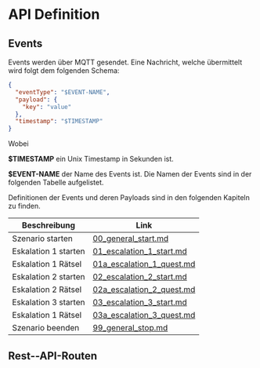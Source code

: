 # API Definition

## Events

Events werden über MQTT gesendet. Eine Nachricht, welche übermittelt wird folgt dem folgenden Schema:

```json
{
  "eventType": "$EVENT-NAME",
  "payload": {
    "key": "value"
  },
  "timestamp": "$TIMESTAMP"
}
```

Wobei

**$TIMESTAMP** ein Unix Timestamp in Sekunden ist.

**$EVENT-NAME** der Name des Events ist. Die Namen der Events sind in der folgenden Tabelle aufgelistet.

Definitionen der Events und deren Payloads sind in den folgenden Kapiteln zu finden.

| Beschreibung         | Link                                                            |
|----------------------|-----------------------------------------------------------------|
| Szenario starten     | [00_general_start.md](events%2F00_general_start.md)             |
| Eskalation 1 starten | [01_escalation_1_start.md](01_escalation_1_start.md)            |
| Eskalation 1 Rätsel  | [01a_escalation_1_quest.md](events%2F01a_escalation_1_quest.md) |
| Eskalation 2 starten | [02_escalation_2_start.md](events%2F02_escalation_2_start.md)   |
| Eskalation 2 Rätsel  | [02a_escalation_2_quest.md](events%2F02a_escalation_2_quest.md) |
| Eskalation 3 starten | [03_escalation_3_start.md](events%2F03_escalation_3_start.md)   |
| Eskalation 1 Rätsel  | [03a_escalation_3_quest.md](events%2F03a_escalation_3_quest.md) |
| Szenario beenden     | [99_general_stop.md](events%2F99_general_stop.md)               |


## Rest--API-Routen
